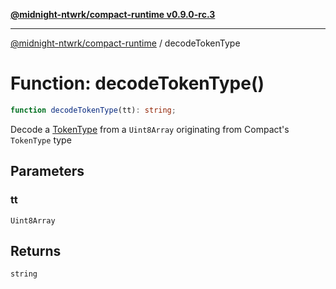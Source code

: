 [**@midnight-ntwrk/compact-runtime v0.9.0-rc.3**](../README.md)

***

[@midnight-ntwrk/compact-runtime](../globals.md) / decodeTokenType

# Function: decodeTokenType()

```ts
function decodeTokenType(tt): string;
```

Decode a [TokenType](../type-aliases/TokenType.md) from a `Uint8Array` originating from Compact's
`TokenType` type

## Parameters

### tt

`Uint8Array`

## Returns

`string`

